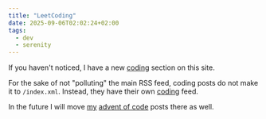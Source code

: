 ```yaml
---
title: "LeetCoding"
date: 2025-09-06T02:02:24+02:00
tags:
  - dev
  - serenity
---
```


If you haven't noticed, I have a new [coding](https://perrotta.dev/tags/coding/)
section on this site.

For the sake of not "polluting" the main RSS feed, coding posts do not make it
to `/index.xml`. Instead, they have their own
[coding](https://perrotta.dev/tags/coding/index.xml) feed.

In the future I will move [my](https://perrotta.dev/tags/aoc/) [advent of
code](https://adventofcode.com/) posts there as well.
